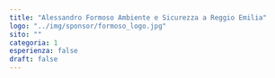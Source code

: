 ```yaml
---
title: "Alessandro Formoso Ambiente e Sicurezza a Reggio Emilia"
logo: "../img/sponsor/formoso_logo.jpg"
sito: ""
categoria: 1
esperienza: false
draft: false
---
```


  

  